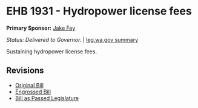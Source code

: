 # EHB 1931 - Hydropower license fees
**Primary Sponsor:** [Jake Fey](/person/leg/jake.fey.md)

*Status: Delivered to Governor.* | [leg.wa.gov summary](https://app.leg.wa.gov/billsummary?BillNumber=1931&Year=2021)

Sustaining hydropower license fees.

## Revisions
* [Original Bill](1/)
* [Engrossed Bill](1/)
* [Bill as Passed Legislature](1/)